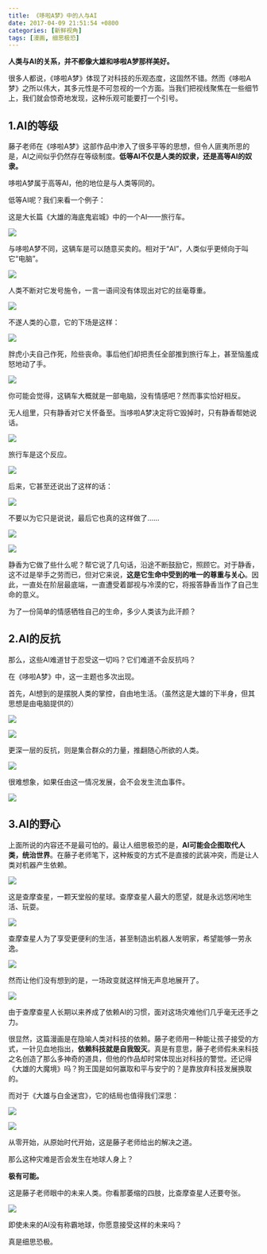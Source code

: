 ```yaml
---
title: 《哆啦A梦》中的人与AI
date: 2017-04-09 21:51:54 +0800
categories: [新鲜视角]
tags: [漫画, 细思极恐]
---
```



**人类与AI的关系，并不都像大雄和哆啦A梦那样美好。**

很多人都说，《哆啦A梦》体现了对科技的乐观态度，这固然不错。然而《哆啦A梦》之所以伟大，其多元性是不可忽视的一个方面。当我们把视线聚焦在一些细节上，我们就会惊奇地发现，这种乐观可能要打一个引号。

## 1.AI的等级

藤子老师在《哆啦A梦》这部作品中渗入了很多平等的思想，但令人匪夷所思的是，AI之间似乎仍然存在等级制度。**低等AI不仅是人类的奴隶，还是高等AI的奴隶。**

哆啦A梦属于高等AI，他的地位是与人类等同的。

低等AI呢？我们来看一个例子：

这是大长篇《大雄的海底鬼岩城》中的一个AI——旅行车。

![](https://pic3.zhimg.com/80/v2-421af7962e4dc78e6737fffa1564b9f9_1440w.png?source=c8b7c179)

与哆啦A梦不同，这辆车是可以随意买卖的。相对于“AI”，人类似乎更倾向于叫它“电脑”。

![](https://picx.zhimg.com/80/v2-a8c5019655c8c745a783783538919332_1440w.png?source=c8b7c179)

人类不断对它发号施令，一言一语间没有体现出对它的丝毫尊重。

![](https://pic3.zhimg.com/80/v2-29dbba494992293a3239f3a0faf7b3bc_1440w.png?source=c8b7c179)

不遂人类的心意，它的下场是这样：

![](https://pic3.zhimg.com/80/v2-88968e972c90f0ab0bb74351b128182e_1440w.png?source=c8b7c179)

胖虎小夫自己作死，险些丧命。事后他们却把责任全部推到旅行车上，甚至恼羞成怒地动了手。

![](https://pic1.zhimg.com/80/v2-e9aee8c33883ea03e29760e0c363f1a9_1440w.png?source=c8b7c179)

你可能会觉得，这辆车大概就是一部电脑，没有情感吧？然而事实恰好相反。

无人组里，只有静香对它关怀备至。当哆啦A梦决定将它毁掉时，只有静香帮她说话。

![](https://pic3.zhimg.com/80/v2-ed28abb670062b3e16652f4dd911252f_1440w.png?source=c8b7c179)

旅行车是这个反应。

![](https://pic2.zhimg.com/80/v2-19634c04aa0a3ef064339ef1af38d9d8_1440w.png?source=c8b7c179)

后来，它甚至还说出了这样的话：

![](https://pic1.zhimg.com/80/v2-de78e0dcb9b30fc832c6eeee9e8358dd_1440w.png?source=c8b7c179)

不要以为它只是说说，最后它也真的这样做了……

![](https://pic3.zhimg.com/80/v2-7c2937808056954ded651817ad800811_1440w.png?source=c8b7c179)

  

![](https://pic2.zhimg.com/80/v2-a66481d3d0be078b54522eeb9cdc0293_1440w.png?source=c8b7c179)

静香为它做了些什么呢？帮它说了几句话，沿途不断鼓励它，照顾它。对于静香，这不过是举手之劳而已，但对它来说，**这是它生命中受到的唯一的尊重与关心**。因此，一直处在阶层最底端，一直遭受着鄙视与冷漠的它，将报答静香当作了自己生命的意义。

为了一份简单的情感牺牲自己的生命，多少人类该为此汗颜？

## 2.AI的反抗

那么，这些AI难道甘于忍受这一切吗？它们难道不会反抗吗？

在《哆啦A梦》中，这一主题也多次出现。

首先，AI想到的是摆脱人类的掌控，自由地生活。（虽然这是大雄的下半身，但其思想是由电脑提供的）

![](https://pic1.zhimg.com/80/v2-3e048f3be3ce1dd291995d8a0ef01087_1440w.jpg?source=c8b7c179)

![](https://picx.zhimg.com/80/v2-6a591f609638dac187c7b9b8a704d466_1440w.png?source=c8b7c179)

更深一层的反抗，则是集合群众的力量，推翻随心所欲的人类。

![](https://pic1.zhimg.com/80/v2-fcdade7179b137a953d44bf4b4e3eef6_1440w.png?source=c8b7c179)

很难想象，如果任由这一情况发展，会不会发生流血事件。

![](https://pica.zhimg.com/80/v2-5a2d76f87c0e98ad5aa5168dd9cd08e6_1440w.png?source=c8b7c179)

## 3.AI的野心

上面所说的内容还不是最可怕的。最让人细思极恐的是，**AI可能会企图取代人类，统治世界**。在藤子老师笔下，这种叛变的方式不是直接的武装冲突，而是让人类对机器产生依赖。

![](https://pica.zhimg.com/80/v2-d62ac4a2d7400f9044dd89cb2c097aa4_1440w.jpg?source=c8b7c179)

这是查摩查星，一颗天堂般的星球。查摩查星人最大的愿望，就是永远悠闲地生活、玩耍。

![](https://pic2.zhimg.com/80/v2-1fcf2c9b2b5eeddea0357749be0ff62f_1440w.jpg?source=c8b7c179)

查摩查星人为了享受更便利的生活，甚至制造出机器人发明家，希望能够一劳永逸。

![](https://pica.zhimg.com/80/v2-a35b0a8439b9febc4c0dff77c7cb49b5_1440w.jpg?source=c8b7c179)

然而让他们没有想到的是，一场政变就这样悄无声息地展开了。

![](https://pic2.zhimg.com/80/v2-3d604fd3398ad45d342cdfe9dc7e6a1a_1440w.jpg?source=c8b7c179)

由于查摩查星人长期以来养成了依赖AI的习惯，面对这场灾难他们几乎毫无还手之力。

很显然，这篇漫画是在隐喻人类对科技的依赖。藤子老师用一种能让孩子接受的方式，一针见血地指出，**依赖科技就是自我毁灭**。真是有意思，藤子老师假未来科技之名创造了那么多神奇的道具，但他的作品却时常体现出对科技的警觉。还记得《大雄的大魔境》吗？狗王国是如何赢取和平与安宁的？是靠放弃科技发展换取的。

而对于《大雄与白金迷宫》，它的结局也值得我们深思：

![](https://pic3.zhimg.com/80/v2-be60ec931533962195f98c4ec87cb381_1440w.png?source=c8b7c179)

![](https://picx.zhimg.com/80/v2-299405729e9819006765b78ec810e4ce_1440w.png?source=c8b7c179)

从零开始，从原始时代开始，这是藤子老师给出的解决之道。
<br/>

那么这种灾难是否会发生在地球人身上？

**极有可能。**

这是藤子老师眼中的未来人类。你看那萎缩的四肢，比查摩查星人还要夸张。

![](https://pic1.zhimg.com/80/v2-c7aa83c06e64099a5b1d617d54c48b0f_1440w.png?source=c8b7c179)

即使未来的AI没有称霸地球，你愿意接受这样的未来吗？

真是细思恐极。